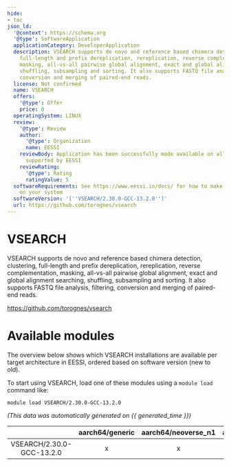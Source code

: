 ```yaml
---
hide:
- toc
json_ld:
  '@context': https://schema.org
  '@type': SoftwareApplication
  applicationCategory: DeveloperApplication
  description: VSEARCH supports de novo and reference based chimera detection, clustering,
    full-length and prefix dereplication, rereplication, reverse complementation,
    masking, all-vs-all pairwise global alignment, exact and global alignment searching,
    shuffling, subsampling and sorting. It also supports FASTQ file analysis, filtering,
    conversion and merging of paired-end reads.
  license: Not confirmed
  name: VSEARCH
  offers:
    '@type': Offer
    price: 0
  operatingSystem: LINUX
  review:
    '@type': Review
    author:
      '@type': Organization
      name: EESSI
    reviewBody: Application has been successfully made available on all architectures
      supported by EESSI
    reviewRating:
      '@type': Rating
      ratingValue: 5
  softwareRequirements: See https://www.eessi.io/docs/ for how to make EESSI available
    on your system
  softwareVersion: '[''VSEARCH/2.30.0-GCC-13.2.0'']'
  url: https://github.com/torognes/vsearch
---
```


VSEARCH
=======


VSEARCH supports de novo and reference based chimera detection, clustering, full-length and prefix dereplication, rereplication, reverse complementation, masking, all-vs-all pairwise global alignment, exact and global alignment searching, shuffling, subsampling and sorting. It also supports FASTQ file analysis, filtering, conversion and merging of paired-end reads.

https://github.com/torognes/vsearch
# Available modules


The overview below shows which VSEARCH installations are available per target architecture in EESSI, ordered based on software version (new to old).

To start using VSEARCH, load one of these modules using a `module load` command like:

```shell
module load VSEARCH/2.30.0-GCC-13.2.0
```

*(This data was automatically generated on {{ generated_time }})*

| |aarch64/generic|aarch64/neoverse_n1|aarch64/neoverse_v1|aarch64/nvidia/grace|x86_64/generic|x86_64/amd/zen2|x86_64/amd/zen3|x86_64/amd/zen4|x86_64/intel/cascadelake|x86_64/intel/haswell|x86_64/intel/icelake|x86_64/intel/sapphirerapids|x86_64/intel/skylake_avx512|
| :---: | :---: | :---: | :---: | :---: | :---: | :---: | :---: | :---: | :---: | :---: | :---: | :---: | :---: |
|VSEARCH/2.30.0-GCC-13.2.0|x|x|x|x|x|x|x|x|x|x|x|x|x|
